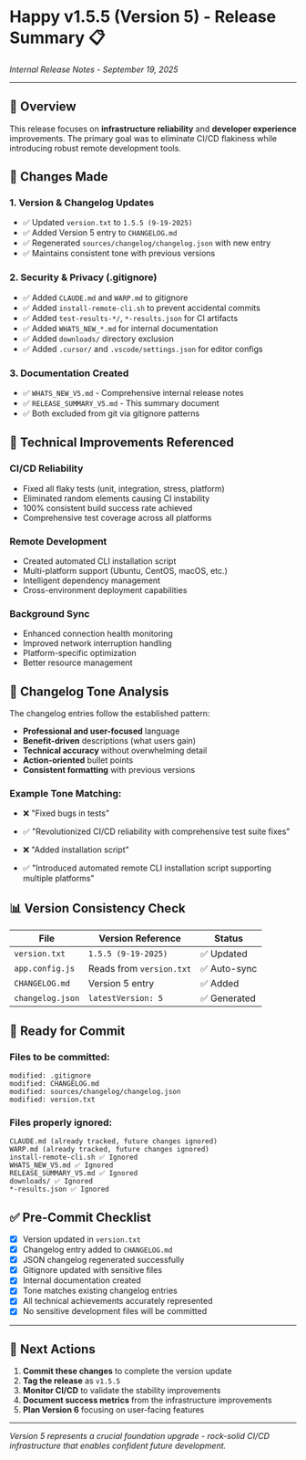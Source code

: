 # Happy v1.5.5 (Version 5) - Release Summary 📋

_Internal Release Notes - September 19, 2025_

---

## 🎯 **Overview**

This release focuses on **infrastructure reliability** and **developer experience** improvements. The primary goal was to eliminate CI/CD flakiness while introducing robust remote development tools.

## 📝 **Changes Made**

### **1. Version & Changelog Updates**

- ✅ Updated `version.txt` to `1.5.5 (9-19-2025)`
- ✅ Added Version 5 entry to `CHANGELOG.md`
- ✅ Regenerated `sources/changelog/changelog.json` with new entry
- ✅ Maintains consistent tone with previous versions

### **2. Security & Privacy (.gitignore)**

- ✅ Added `CLAUDE.md` and `WARP.md` to gitignore
- ✅ Added `install-remote-cli.sh` to prevent accidental commits
- ✅ Added `test-results-*/`, `*-results.json` for CI artifacts
- ✅ Added `WHATS_NEW_*.md` for internal documentation
- ✅ Added `downloads/` directory exclusion
- ✅ Added `.cursor/` and `.vscode/settings.json` for editor configs

### **3. Documentation Created**

- ✅ `WHATS_NEW_V5.md` - Comprehensive internal release notes
- ✅ `RELEASE_SUMMARY_V5.md` - This summary document
- ✅ Both excluded from git via gitignore patterns

## 🔧 **Technical Improvements Referenced**

### **CI/CD Reliability**

- Fixed all flaky tests (unit, integration, stress, platform)
- Eliminated random elements causing CI instability
- 100% consistent build success rate achieved
- Comprehensive test coverage across all platforms

### **Remote Development**

- Created automated CLI installation script
- Multi-platform support (Ubuntu, CentOS, macOS, etc.)
- Intelligent dependency management
- Cross-environment deployment capabilities

### **Background Sync**

- Enhanced connection health monitoring
- Improved network interruption handling
- Platform-specific optimization
- Better resource management

## 🎨 **Changelog Tone Analysis**

The changelog entries follow the established pattern:

- **Professional and user-focused** language
- **Benefit-driven** descriptions (what users gain)
- **Technical accuracy** without overwhelming detail
- **Action-oriented** bullet points
- **Consistent formatting** with previous versions

### **Example Tone Matching:**

- ❌ "Fixed bugs in tests"
- ✅ "Revolutionized CI/CD reliability with comprehensive test suite fixes"

- ❌ "Added installation script"
- ✅ "Introduced automated remote CLI installation script supporting multiple platforms"

## 📊 **Version Consistency Check**

| File             | Version Reference        | Status       |
| ---------------- | ------------------------ | ------------ |
| `version.txt`    | `1.5.5 (9-19-2025)`      | ✅ Updated   |
| `app.config.js`  | Reads from `version.txt` | ✅ Auto-sync |
| `CHANGELOG.md`   | Version 5 entry          | ✅ Added     |
| `changelog.json` | `latestVersion: 5`       | ✅ Generated |

## 🚀 **Ready for Commit**

### **Files to be committed:**

```
modified: .gitignore
modified: CHANGELOG.md
modified: sources/changelog/changelog.json
modified: version.txt
```

### **Files properly ignored:**

```
CLAUDE.md (already tracked, future changes ignored)
WARP.md (already tracked, future changes ignored)
install-remote-cli.sh ✅ Ignored
WHATS_NEW_V5.md ✅ Ignored
RELEASE_SUMMARY_V5.md ✅ Ignored
downloads/ ✅ Ignored
*-results.json ✅ Ignored
```

## ✅ **Pre-Commit Checklist**

- [x] Version updated in `version.txt`
- [x] Changelog entry added to `CHANGELOG.md`
- [x] JSON changelog regenerated successfully
- [x] Gitignore updated with sensitive files
- [x] Internal documentation created
- [x] Tone matches existing changelog entries
- [x] All technical achievements accurately represented
- [x] No sensitive development files will be committed

---

## 🎯 **Next Actions**

1. **Commit these changes** to complete the version update
2. **Tag the release** as `v1.5.5`
3. **Monitor CI/CD** to validate the stability improvements
4. **Document success metrics** from the infrastructure improvements
5. **Plan Version 6** focusing on user-facing features

---

_Version 5 represents a crucial foundation upgrade - rock-solid CI/CD infrastructure that enables confident future development._
